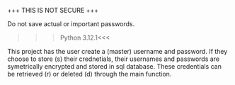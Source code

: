 +++ THIS IS NOT SECURE +++

Do not save actual or important passwords.

>>>Python 3.12.1<<<

This project has the user create a (master) username and password. If they choose to store (s) their crednetials, their usernames and passwords are symetrically encrypted and stored in sql database. 
These credentials can be retrieved (r) or deleted (d) through the main function. 

